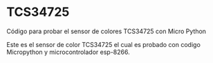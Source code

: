 # TCS34725
Código para probar el sensor de colores TCS34725 con Micro Python

Este es el sensor de color TCS34725 el cual es probado con codigo Micropython y microcontrolador esp-8266.
